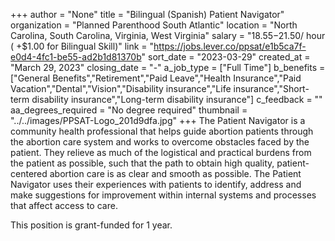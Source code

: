 +++
author = "None"
title = "Bilingual (Spanish) Patient Navigator"
organization = "Planned Parenthood South Atlantic"
location = "North Carolina, South Carolina, Virginia, West Virginia"
salary = "$18.55-$21.50/ hour ( +$1.00 for Bilingual Skill)"
link = "https://jobs.lever.co/ppsat/e1b5ca7f-e0d4-4fc1-be55-ad2b1d81370b"
sort_date = "2023-03-29"
created_at = "March 29, 2023"
closing_date = "-"
a_job_type = ["Full Time"]
b_benefits = ["General Benefits","Retirement","Paid Leave","Health Insurance","Paid Vacation","Dental","Vision","Disability insurance","Life insurance","Short-term disability insurance","Long-term disability insurance"]
c_feedback = ""
aa_degrees_required = "No degree required"
thumbnail = "../../images/PPSAT-Logo_201d9dfa.jpg"
+++
The Patient Navigator is a community health professional that helps guide abortion patients through the abortion care system and works to overcome obstacles faced by the patient. They relieve as much of the logistical and practical burdens from the patient as possible, such that the path to obtain high quality, patient-centered abortion care is as clear and smooth as possible. The Patient Navigator uses their experiences with patients to identify, address and make suggestions for improvement within internal systems and processes that affect access to care. 

This position is grant-funded for 1 year.
